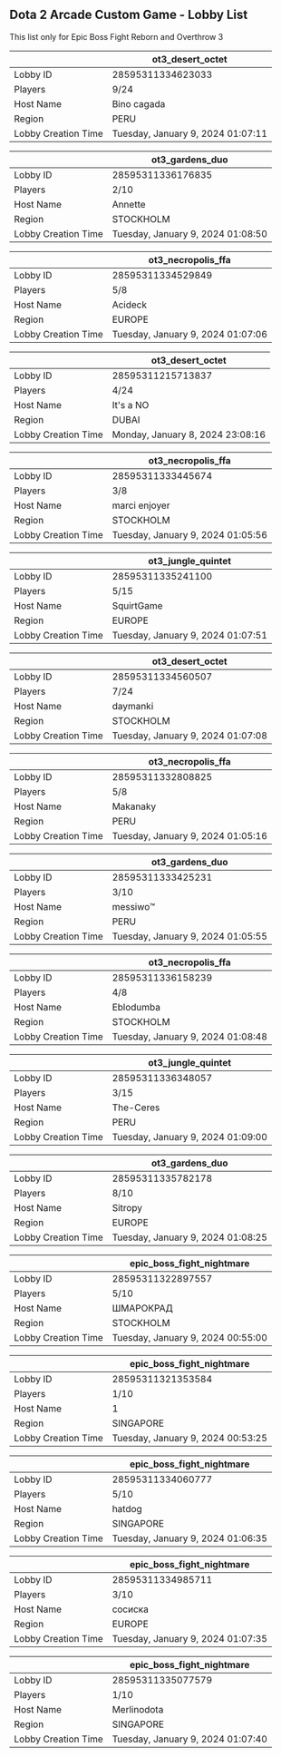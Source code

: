 ## Dota 2 Arcade Custom Game - Lobby List

This list only for Epic Boss Fight Reborn and Overthrow 3

|  | ot3_desert_octet |
| ------ | ------ |
| Lobby ID | 28595311334623033 |
| Players | 9/24 |
| Host Name | Bino cagada |
| Region | PERU |
| Lobby Creation Time | Tuesday, January 9, 2024 01:07:11 |


|  | ot3_gardens_duo |
| ------ | ------ |
| Lobby ID | 28595311336176835 |
| Players | 2/10 |
| Host Name | Annette |
| Region | STOCKHOLM |
| Lobby Creation Time | Tuesday, January 9, 2024 01:08:50 |


|  | ot3_necropolis_ffa |
| ------ | ------ |
| Lobby ID | 28595311334529849 |
| Players | 5/8 |
| Host Name | Acideck |
| Region | EUROPE |
| Lobby Creation Time | Tuesday, January 9, 2024 01:07:06 |


|  | ot3_desert_octet |
| ------ | ------ |
| Lobby ID | 28595311215713837 |
| Players | 4/24 |
| Host Name | It's a NO |
| Region | DUBAI |
| Lobby Creation Time | Monday, January 8, 2024 23:08:16 |


|  | ot3_necropolis_ffa |
| ------ | ------ |
| Lobby ID | 28595311333445674 |
| Players | 3/8 |
| Host Name | marci enjoyer |
| Region | STOCKHOLM |
| Lobby Creation Time | Tuesday, January 9, 2024 01:05:56 |


|  | ot3_jungle_quintet |
| ------ | ------ |
| Lobby ID | 28595311335241100 |
| Players | 5/15 |
| Host Name | SquirtGame |
| Region | EUROPE |
| Lobby Creation Time | Tuesday, January 9, 2024 01:07:51 |


|  | ot3_desert_octet |
| ------ | ------ |
| Lobby ID | 28595311334560507 |
| Players | 7/24 |
| Host Name | daymanki |
| Region | STOCKHOLM |
| Lobby Creation Time | Tuesday, January 9, 2024 01:07:08 |


|  | ot3_necropolis_ffa |
| ------ | ------ |
| Lobby ID | 28595311332808825 |
| Players | 5/8 |
| Host Name | Makanaky |
| Region | PERU |
| Lobby Creation Time | Tuesday, January 9, 2024 01:05:16 |


|  | ot3_gardens_duo |
| ------ | ------ |
| Lobby ID | 28595311333425231 |
| Players | 3/10 |
| Host Name | messiwo™ |
| Region | PERU |
| Lobby Creation Time | Tuesday, January 9, 2024 01:05:55 |


|  | ot3_necropolis_ffa |
| ------ | ------ |
| Lobby ID | 28595311336158239 |
| Players | 4/8 |
| Host Name | Eblodumba |
| Region | STOCKHOLM |
| Lobby Creation Time | Tuesday, January 9, 2024 01:08:48 |


|  | ot3_jungle_quintet |
| ------ | ------ |
| Lobby ID | 28595311336348057 |
| Players | 3/15 |
| Host Name | The-Ceres |
| Region | PERU |
| Lobby Creation Time | Tuesday, January 9, 2024 01:09:00 |


|  | ot3_gardens_duo |
| ------ | ------ |
| Lobby ID | 28595311335782178 |
| Players | 8/10 |
| Host Name | Sitropy |
| Region | EUROPE |
| Lobby Creation Time | Tuesday, January 9, 2024 01:08:25 |


|  | epic_boss_fight_nightmare |
| ------ | ------ |
| Lobby ID | 28595311322897557 |
| Players | 5/10 |
| Host Name | ШМАРОКРАД |
| Region | STOCKHOLM |
| Lobby Creation Time | Tuesday, January 9, 2024 00:55:00 |


|  | epic_boss_fight_nightmare |
| ------ | ------ |
| Lobby ID | 28595311321353584 |
| Players | 1/10 |
| Host Name | 1 |
| Region | SINGAPORE |
| Lobby Creation Time | Tuesday, January 9, 2024 00:53:25 |


|  | epic_boss_fight_nightmare |
| ------ | ------ |
| Lobby ID | 28595311334060777 |
| Players | 5/10 |
| Host Name | hatdog |
| Region | SINGAPORE |
| Lobby Creation Time | Tuesday, January 9, 2024 01:06:35 |


|  | epic_boss_fight_nightmare |
| ------ | ------ |
| Lobby ID | 28595311334985711 |
| Players | 3/10 |
| Host Name | сосиска |
| Region | EUROPE |
| Lobby Creation Time | Tuesday, January 9, 2024 01:07:35 |


|  | epic_boss_fight_nightmare |
| ------ | ------ |
| Lobby ID | 28595311335077579 |
| Players | 1/10 |
| Host Name | Merlinodota |
| Region | SINGAPORE |
| Lobby Creation Time | Tuesday, January 9, 2024 01:07:40 |


